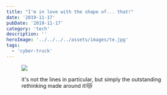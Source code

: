 ```yaml
---
title: "I'm in love with the shape of... that!"
date: '2019-11-17'
pubDate: '2019-11-17'
category: 'tech'
description: ''
heroImage: '../../../../assets/images/te.jpg'
tags:
  - 'cyber-truck'
---
```


<figure>

![](http://malparty.fr/wp-content/uploads/2020/03/tesla-1-14256099240380159736..jpg)

<figcaption>

it's not the lines in particular, but simply the outstanding rethinking made around it!😻

</figcaption>

</figure>
